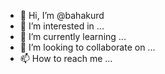 - 👋 Hi, I’m @bahakurd
- 👀 I’m interested in ...
- 🌱 I’m currently learning ...
- 💞️ I’m looking to collaborate on ...
- 📫 How to reach me ...

<!---
bahakurd/bahakurd is a ✨ special ✨ repository because its `README.md` (this file) appears on your GitHub profile.
You can click the Preview link to take a look at your changes.
--->
